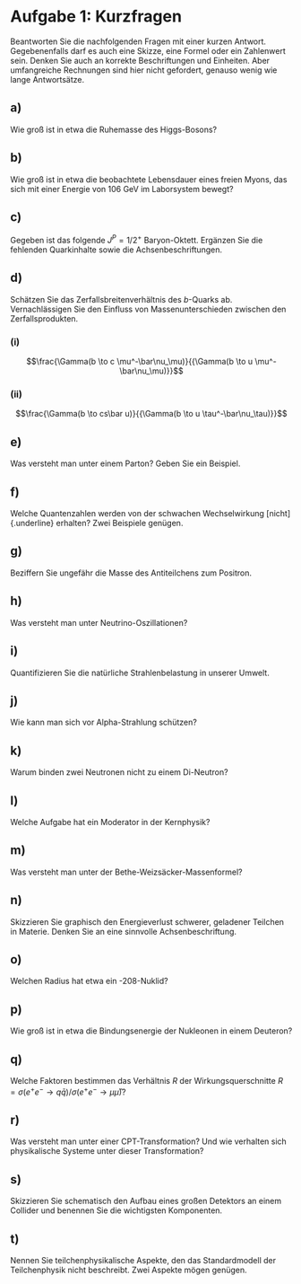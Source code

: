 # Aufgabe 1: Kurzfragen

Beantworten Sie die nachfolgenden Fragen mit einer kurzen Antwort.
Gegebenenfalls darf es auch eine Skizze, eine Formel oder ein Zahlenwert
sein. Denken Sie auch an korrekte Beschriftungen und Einheiten. Aber
umfangreiche Rechnungen sind hier nicht gefordert, genauso wenig wie
lange Antwortsätze.

## a)

Wie groß ist in etwa die Ruhemasse des Higgs-Bosons?

## b)

Wie groß ist in etwa die beobachtete Lebensdauer eines freien Myons, das
sich mit einer Energie von 106 GeV im Laborsystem bewegt?

## c)

Gegeben ist das folgende $J^P = 1/2^+$ Baryon-Oktett. Ergänzen Sie die
fehlenden Quarkinhalte sowie die Achsenbeschriftungen.

## d)

Schätzen Sie das Zerfallsbreitenverhältnis des $b$-Quarks ab.
Vernachlässigen Sie den Einfluss von Massenunterschieden zwischen den
Zerfallsprodukten.

### (i)

$$\frac{\Gamma(b \to c \mu^-\bar\nu_\mu)}{{\Gamma(b \to u \mu^-\bar\nu_\mu)}}$$

### (ii)

$$\frac{\Gamma(b \to cs\bar u)}{{\Gamma(b \to u \tau^-\bar\nu_\tau)}}$$

## e)

Was versteht man unter einem Parton? Geben Sie ein Beispiel.

## f)

Welche Quantenzahlen werden von der schwachen Wechselwirkung
[nicht]{.underline} erhalten? Zwei Beispiele genügen.

## g)

Beziffern Sie ungefähr die Masse des Antiteilchens zum Positron.

## h)

Was versteht man unter Neutrino-Oszillationen?

## i)

Quantifizieren Sie die natürliche Strahlenbelastung in unserer Umwelt.

## j)

Wie kann man sich vor Alpha-Strahlung schützen?

## k)

Warum binden zwei Neutronen nicht zu einem Di-Neutron?

## l)

Welche Aufgabe hat ein Moderator in der Kernphysik?

## m)

Was versteht man unter der Bethe-Weizsäcker-Massenformel?

## n)

Skizzieren Sie graphisch den Energieverlust schwerer, geladener Teilchen
in Materie. Denken Sie an eine sinnvolle Achsenbeschriftung.

## o)

Welchen Radius hat etwa ein -208-Nuklid?

## p)

Wie groß ist in etwa die Bindungsenergie der Nukleonen in einem
Deuteron?

## q)

Welche Faktoren bestimmen das Verhältnis $R$ der Wirkungsquerschnitte
$R = \sigma(e^+e^- \to q\bar q) / \sigma(e^+e^- \to \mu\bar \mu)$?

## r)

Was versteht man unter einer CPT-Transformation? Und wie verhalten sich
physikalische Systeme unter dieser Transformation?

## s)

Skizzieren Sie schematisch den Aufbau eines großen Detektors an einem
Collider und benennen Sie die wichtigsten Komponenten.

## t)

Nennen Sie teilchenphysikalische Aspekte, den das Standardmodell der
Teilchenphysik nicht beschreibt. Zwei Aspekte mögen genügen.
